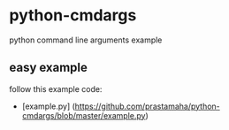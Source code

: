 # python-cmdargs
python command line arguments example

## easy example
follow this example code:
- [example.py] (https://github.com/prastamaha/python-cmdargs/blob/master/example.py)

